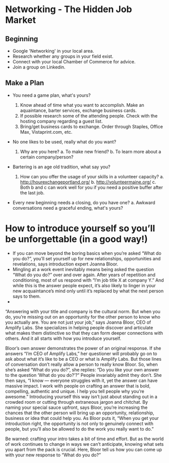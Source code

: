 <!-- TITLE: Networking -->
<!-- SUBTITLE: Its Important to Your Success -->

# Networking - The Hidden Job Market

## Beginning
- Google 'Networking' in your local area.
- Research whether any groups in your field exist.
- Connect with your local Chamber of Commerce for advice.
- Join a group on Linkedin.

## Make a Plan
- You need a game plan, what's yours?
  1.  Know ahead of time what you want to accomplish.
       Make an aquaintance, barter services, exchange business cards.
  2.  If possible research some of the attending people.
       Check with the hosting company regarding a guest list.
  3.  Bring/get business cards to exchange.
       Order through Staples, Office Max, Vistaprint.com, etc.
	
- No one likes to be used, really what do you want?
  1.  Why are  you here? 
				a. To  make new friend? 
				b. To learn more about a certain company/person?
				
- Bartering is an age old tradition, what say you?
   1.  How can you offer the usage of your skills in a volunteer capacity?
					a. http://hourexchangeportland.org/
					b.  http://volunteermaine.org/ 
					c.  Both b and c can work well for you if you need a positive buffer after the last job.
					
- Every new beginning needs a closing, do you have one?
				a.  Awkward conversations need a graceful ending, what's yours?
				
# How to introduce yourself so you’ll be unforgettable (in a good way!)
-  If you can move beyond the boring basics when you’re asked “What do you do?”, you’ll set yourself up for new relationships, opportunities and revelations, says introduction expert Joanna Bloor.
-  Mingling at a work event inevitably means being asked the question “What do you do?” over and over again. After years of repetition and conditioning, most of us respond with “I’m job title X at company Y.” And while this is the answer people expect, it’s also likely to linger in your new acquaintance’s mind only until it’s replaced by what the next person says to them.
-  
“Answering with your title and company is the cultural norm. But when you do, you’re missing out on an opportunity for the other person to know who you actually are. You are not just your job,” says Joanna Bloor, CEO of Amplify Labs. She specializes in helping people discover and articulate what makes them distinctive so that they can form deeper connections with others.
And it all starts with how you introduce yourself.

Bloor’s own answer demonstrates the power of an original response. If she answers “I’m CEO of Amplify Labs,” her questioner will probably go on to ask about what it’s like to be a CEO or what is Amplify Labs. But those lines of conversation don’t really allow a person to really know Bloor. So, when she’s asked “What do you do?”, she replies: “Do you like your own answer to the question ‘What do you do?’?” People invariably admit they don’t. She then says, “I know — everyone struggles with it, yet the answer can have massive impact. I work with people on crafting an answer that is bold, compelling, authentic and unique. I help you tell people why you’re awesome.”
Introducing yourself this way isn’t just about standing out in a crowded room or cutting through extraneous jargon and chitchat. By naming your special sauce upfront, says Bloor, you’re increasing the chances that the other person will bring up an opportunity, relationship, business or idea that could help you. As Bloor puts it, “When you get your introduction right, the opportunity is not only to genuinely connect with people, but you’ll also be allowed to do the work you really want to do.”

Be warned: crafting your intro takes a bit of time and effort. But as the world of work continues to change in ways we can’t anticipate, knowing what sets you apart from the pack is crucial. Here, Bloor tell us how you can come up with your new response to “What do you do?”


